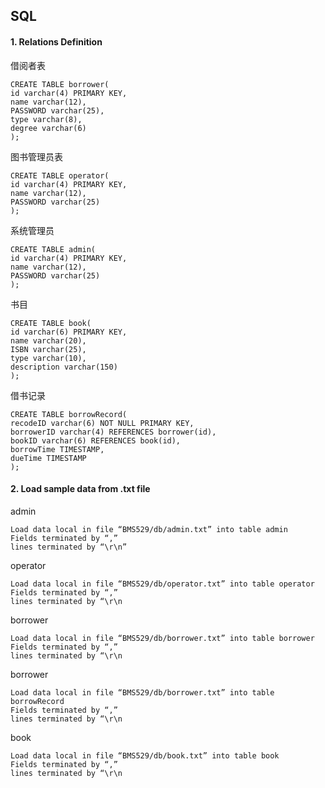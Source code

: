 ## SQL
#### 1. Relations Definition

借阅者表
```
CREATE TABLE borrower(
id varchar(4) PRIMARY KEY,
name varchar(12),
PASSWORD varchar(25),
type varchar(8),
degree varchar(6)
);
```
图书管理员表
```
CREATE TABLE operator(
id varchar(4) PRIMARY KEY,
name varchar(12),
PASSWORD varchar(25)
);
```

系统管理员
```
CREATE TABLE admin(
id varchar(4) PRIMARY KEY,
name varchar(12),
PASSWORD varchar(25)
);
```

书目
```
CREATE TABLE book(
id varchar(6) PRIMARY KEY,
name varchar(20),
ISBN varchar(25),
type varchar(10),
description varchar(150)
);
```

借书记录
```
CREATE TABLE borrowRecord(
recodeID varchar(6) NOT NULL PRIMARY KEY,
borrowerID varchar(4) REFERENCES borrower(id),
bookID varchar(6) REFERENCES book(id),
borrowTime TIMESTAMP,
dueTime TIMESTAMP
);
```

#### 2. Load sample data from .txt file
admin
```
Load data local in file “BMS529/db/admin.txt” into table admin
Fields terminated by “,”
lines terminated by “\r\n”  
```
operator
```
Load data local in file “BMS529/db/operator.txt” into table operator
Fields terminated by “,”
lines terminated by “\r\n
```
borrower
```
Load data local in file “BMS529/db/borrower.txt” into table borrower
Fields terminated by “,”
lines terminated by “\r\n
```
borrower
```
Load data local in file “BMS529/db/borrower.txt” into table borrowRecord
Fields terminated by “,”
lines terminated by “\r\n
```
book
```
Load data local in file “BMS529/db/book.txt” into table book
Fields terminated by “,”
lines terminated by “\r\n
```